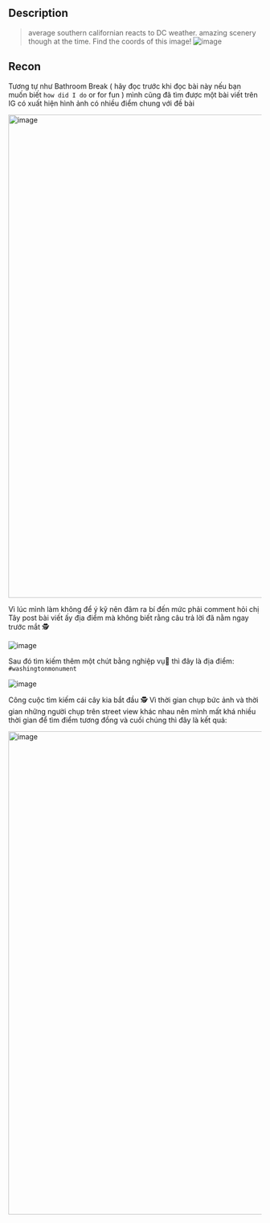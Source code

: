 ## Description

> average southern californian reacts to DC weather. amazing scenery though at the time.
> Find the coords of this image!
![image](https://github.com/NguyenCongHaiNam/Write-Up-AmasteursCTF2024/assets/116544941/d96f25b0-295e-4e83-9724-13b86595e705)

## Recon

Tương tự như Bathroom Break ( hãy đọc trước khi đọc bài này nếu bạn muốn biết `how did I do` or for fun ) mình cũng đã tìm được một bài viết trên IG có xuất hiện hình ảnh có nhiều điểm chung với đề bài

<img width="959" alt="image" src="https://github.com/NguyenCongHaiNam/Write-Up-AmasteursCTF2024/assets/116544941/bbf02c1d-cec5-4a6a-b7b4-a74019b2b644">

Vì lúc mình làm không để ý kỹ nên đâm ra bí đến mức phải comment hỏi chị Tây post bài viết ấy địa điểm mà không biết rằng câu trả lời đã nằm ngay trước mắt 🕵️

![image](https://github.com/NguyenCongHaiNam/Write-Up-AmasteursCTF2024/assets/116544941/d8947939-dd5a-4059-8b04-997840d3c272)

Sau đó tìm kiếm thêm một chút bằng nghiệp vụ🤭 thì đây là địa điểm: `#washingtonmonument`

![image](https://github.com/NguyenCongHaiNam/Write-Up-AmasteursCTF2024/assets/116544941/b3b68e70-9550-4a34-8cb3-c34be7e753a1)

Công cuộc tìm kiếm cái cây kia bắt đầu 🕵️ Vì thời gian chụp bức ảnh và thời gian những người chụp trên street view khác nhau nên mình mất khá nhiều thời gian để tìm điểm tương đồng và cuối chúng thì đây là kết quả:

<img width="959" alt="image" src="https://github.com/NguyenCongHaiNam/Write-Up-AmasteursCTF2024/assets/116544941/bd626ebf-e8c9-42dc-b9a1-097e41280689">





